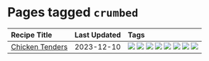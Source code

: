 # Pages tagged `crumbed`

|Recipe Title|Last Updated|Tags
|:---|:---|:---|
|[Chicken Tenders](../recipes/chickentenders.md)|2023-12-10|[![](https://img.shields.io/badge/tag-airfryer-062ab)](../tags/airfryer.md) [![](https://img.shields.io/badge/tag-amazing-6d71)](../tags/amazing.md) [![](https://img.shields.io/badge/tag-battered-4d8aaa)](../tags/battered.md) [![](https://img.shields.io/badge/tag-chicken-acbc2f)](../tags/chicken.md) [![](https://img.shields.io/badge/tag-crumbed-ad1215)](../tags/crumbed.md) [![](https://img.shields.io/badge/tag-messy-5d33f3)](../tags/messy.md) [![](https://img.shields.io/badge/tag-mine-10cdd6)](../tags/mine.md) [![](https://img.shields.io/badge/tag-sides-8a534c)](../tags/sides.md)|